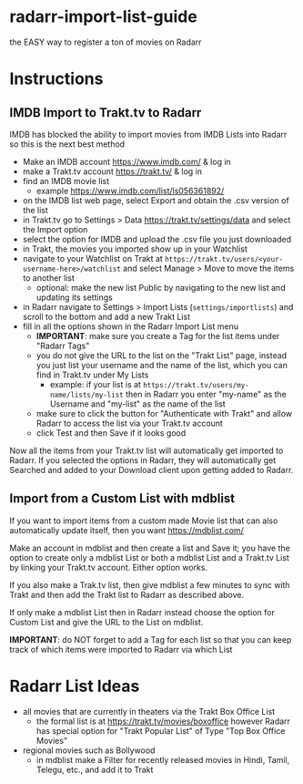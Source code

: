 # radarr-import-list-guide
the EASY way to register a ton of movies on Radarr

# Instructions

## IMDB Import to Trakt.tv to Radarr

IMDB has blocked the ability to import movies from IMDB Lists into Radarr so this is the next best method

- Make an IMDB account https://www.imdb.com/ & log in
- make a Trakt.tv account https://trakt.tv/ & log in
- find an IMDB movie list
  - example https://www.imdb.com/list/ls056361892/
- on the IMDB list web page, select Export and obtain the .csv version of the list
- in Trakt.tv go to Settings > Data https://trakt.tv/settings/data and select the Import option
- select the option for IMDB and upload the .csv file you just downloaded
- in Trakt, the movies you imported show up in your Watchlist
- navigate to your Watchlist on Trakt at `https://trakt.tv/users/<your-username-here>/watchlist` and select Manage > Move to move the items to another list
  - optional: make the new list Public by navigating to the new list and updating its settings
- in Radarr navigate to Settings > Import Lists (`settings/importlists`) and scroll to the bottom and add a new Trakt List
- fill in all the options shown in the Radarr Import List menu
  - **IMPORTANT**: make sure you create a Tag for the list items under "Radarr Tags"
  - you do not give the URL to the list on the "Trakt List" page, instead you just list your username and the name of the list, which you can find in Trakt.tv under My Lists
    - example: if your list is at `https://trakt.tv/users/my-name/lists/my-list` then in Radarr you enter "my-name" as the Username and "my-list" as the name of the list
  - make sure to click the button for "Authenticate with Trakt" and allow Radarr to access the list via your Trakt.tv account
  - click Test and then Save if it looks good
 
Now all the items from your Trakt.tv list will automatically get imported to Radarr. If you selected the options in Radarr, they will automatically get Searched and added to your Download client upon getting added to Radarr.

## Import from a Custom List with mdblist

If you want to import items from a custom made Movie list that can also automatically update itself, then you want https://mdblist.com/

Make an account in mdblist and then create a list and Save it; you have the option to create only a mdblist List or both a mdblist List and a Trakt.tv List by linking your Trakt.tv account. Either option works. 

If you also make a Trak.tv list, then give mdblist a few minutes to sync with Trakt and then add the Trakt list to Radarr as described above.

If only make a mdblist List then in Radarr instead choose the option for Custom List and give the URL to the List on mdblist.

**IMPORTANT**: do NOT forget to add a Tag for each list so that you can keep track of which items were imported to Radarr via which List

# Radarr List Ideas

- all movies that are currently in theaters via the Trakt Box Office List
  - the formal list is at https://trakt.tv/movies/boxoffice however Radarr has special option for "Trakt Popular List" of Type "Top Box Office Movies"
- regional movies such as Bollywood
  - in mdblist make a Filter for recently released movies in Hindi, Tamil, Telegu, etc., and add it to Trakt
